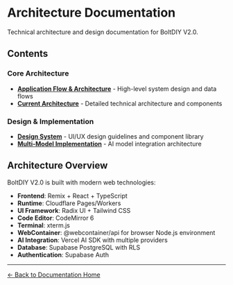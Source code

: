 # Architecture Documentation

Technical architecture and design documentation for BoltDIY V2.0.

## Contents

### Core Architecture
- **[Application Flow & Architecture](./APPLICATION_FLOW_AND_ARCHITECTURE.md)** - High-level system design and data flows
- **[Current Architecture](./CURRENT_ARCHITECTURE.md)** - Detailed technical architecture and components

### Design & Implementation
- **[Design System](./DESIGN_SYSTEM.md)** - UI/UX design guidelines and component library
- **[Multi-Model Implementation](./MULTI_MODEL_IMPLEMENTATION_SUMMARY.md)** - AI model integration architecture

## Architecture Overview

BoltDIY V2.0 is built with modern web technologies:

- **Frontend**: Remix + React + TypeScript
- **Runtime**: Cloudflare Pages/Workers
- **UI Framework**: Radix UI + Tailwind CSS
- **Code Editor**: CodeMirror 6
- **Terminal**: xterm.js
- **WebContainer**: @webcontainer/api for browser Node.js environment
- **AI Integration**: Vercel AI SDK with multiple providers
- **Database**: Supabase PostgreSQL with RLS
- **Authentication**: Supabase Auth

---

[← Back to Documentation Home](../index.md)
